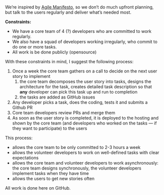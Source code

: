 We’re inspired by [Agile Manifesto](https://agilemanifesto.org), so we don’t do much upfront planning, but talk to the users regularly and deliver what’s needed most.

**Constraints:**

- We have a core team of 4 (?) developers who are committed to work regularly.
- We also have a squad of developers working irregularly, who commit to do one or more tasks.
- All work is be done publicly (opensource)

With these constraints in mind, I suggest the following process:

1. Once a week the core team gathers on a call to decide on the next user story to implement
    1. the core team decomposes the user story into tasks, designs the architecture for the task, creates detailed task description so that **any** developer can pick this task up and run to completion
    2. the tasks are added as GitHub issues
2. Any developer picks a task, does the coding, tests it and submits a Github PR
3. Core team developers review PRs and merge them
4. As soon as the user story is completed, it is deployed to the hosting and shown by the core team (and developers who worked on the tasks — if they want to participate) to the users

This process:

- allows the core team to be only committed to 2-3 hours a week
- allows the volunteer developers to work on well-defined tasks with clear expectations
- allows the core team and volunteer developers to work asynchronously: the core team designs synchronously, the volunteer developers implement tasks when they have time
- allows the users to get new stories often

All work is done here on GitHub.
